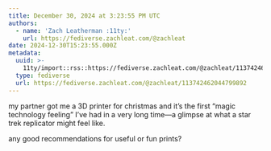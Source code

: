 ```yaml
---
title: December 30, 2024 at 3:23:55 PM UTC
authors:
  - name: 'Zach Leatherman :11ty:'
    url: https://fediverse.zachleat.com/@zachleat
date: 2024-12-30T15:23:55.000Z
metadata:
  uuid: >-
    11ty/import::rss::https://fediverse.zachleat.com/@zachleat/113742462044799892
  type: fediverse
  url: https://fediverse.zachleat.com/@zachleat/113742462044799892
---
```

my partner got me a 3D printer for christmas and it’s the first “magic technology feeling” I’ve had in a very long time—a glimpse at what a star trek replicator might feel like.

any good recommendations for useful or fun prints?